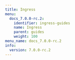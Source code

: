 ```yaml
---
title: Ingress
menu:
  docs_7.0.0-rc.2:
    identifier: ingress-guides
    name: Ingress
    parent: guides
    weight: 100
menu_name: docs_7.0.0-rc.2
info:
  version: 7.0.0-rc.2
---
```


